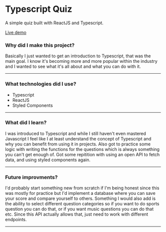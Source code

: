 # Typescript Quiz

A simple quiz built with ReactJS and Typescript.

[Live demo](https://typescript-quiz-psi.vercel.app/)

### Why did I make this project?

Basically I just wanted to get an introduction to Typescript, that was the main goal. I know it's becoming more and more popular
within the industry and I wanted to see what it's all about and what you can do with it. 

___

### What technologies did I use?

* Typescript
* ReactJS
* Styled Components

___

### What did I learn?

I was introduced to Typescript and while I still haven't even mastered Javascript I feel like I at least understand the
concept of Typescript and why you can benefit from using it in projects. Also got to practice some logic with writing the functions
for the questions which is always something you can't get enough of. Got some repitition with using an open API to fetch data, and using
styled components again.

___

### Future improvments?

I'd probably start something new from scratch if I'm being honest since this was mostly for practice but I'd implement
a database where you can save your score and compare yourself to others. Something I would also add is the ability to select
different question categories so if you want to do sports question you can do that, or if you want music questions you can do that etc. 
Since this API actually allows that, just need to work with different endpoints.

___ 



